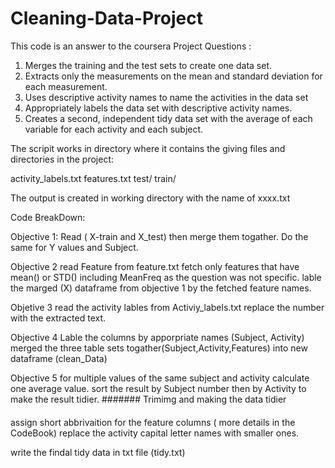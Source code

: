 Cleaning-Data-Project
=====================

This code is an answer to the coursera Project Questions :
1. Merges the training and the test sets to create one data set. 
2. Extracts only the measurements on the mean and standard deviation for each measurement. 
3. Uses descriptive activity names to name the activities in the data set 
4. Appropriately labels the data set with descriptive activity names. 
5. Creates a second, independent tidy data set with the average of each variable for each activity and each subject.



The scripit works in directory where it contains the giving files and directories in the project:

activity_labels.txt
features.txt
test/
train/

The output is created in working directory with the name of xxxx.txt

Code BreakDown:

Objective 1:
Read ( X-train and X_test) then merge them togather.
Do the same for Y values and Subject.

Objective 2 
read Feature from feature.txt
fetch only features that have mean() or STD() including MeanFreq as the question was not specific.
lable the marged (X) dataframe from objective 1 by the fetched feature names.

Objetive 3
read the activity lables from Activiy_labels.txt
replace the number with the extracted text.

Objective 4
Lable the columns by apporpriate names (Subject, Activity)
merged the three table sets togather(Subject,Activity,Features) into new dataframe (clean_Data)

Objective 5
for multiple values of the same subject and activity calculate one average value.
sort the result by Subject number then by Activity to make the result tidier.
#######
Trimimg and making the data tidier
####
assign short abbrivaition for the feature columns ( more details in the CodeBook)
replace the activity capital letter names with smaller ones.

write the findal tidy data in txt file (tidy.txt)
